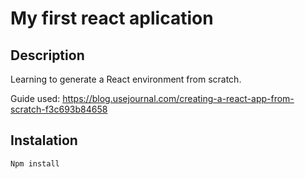 # My first react aplication

## Description

Learning to generate a React environment from scratch.

Guide used: https://blog.usejournal.com/creating-a-react-app-from-scratch-f3c693b84658

## Instalation

``` Npm install ```